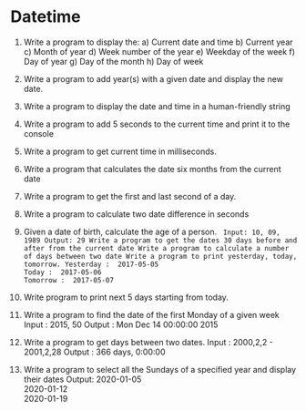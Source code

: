 # Datetime
1. Write a program to display the:
a) Current date and time
b) Current year
c) Month of year
d) Week number of the year
e) Weekday of the week
f) Day of year
g) Day of the month
h) Day of week

2. Write a program to add year(s) with a given date and display the new date.

3. Write a program to display the date and time in a human-friendly string

4. Write a program to add 5 seconds to the current time and print it to the console

5. Write a program to get current time in milliseconds.

6. Write a program that calculates the date six months from the current date

7. Write a program to get the first and last second of a day.

8. Write a program to calculate two date difference in seconds

9. Given a date of birth, calculate the age of a person.
       ``` Input: 10, 09, 1989
        Output: 29
        Write a program to get the dates 30 days before and after from the current date
        Write a program to calculate a number of days between two date
        Write a program to print yesterday, today, tomorrow.
        Yesterday :  2017-05-05                                                                                       
        Today :  2017-05-06                                                                                           
        Tomorrow :  2017-05-07```

10. Write program to print next 5 days starting from today.

11. Write a program to find the date of the first Monday of a given week
      Input  : 2015, 50
      Output : Mon Dec 14 00:00:00 2015

12. Write a program to get days between two dates.
      Input :  2000,2,2 - 2001,2,28
      Output : 366 days, 0:00:00
13. Write a program to select all the Sundays of a specified year and display their dates
      Output:
      2020-01-05                                                                                                    
      2020-01-12                                                                                                    
      2020-01-19
